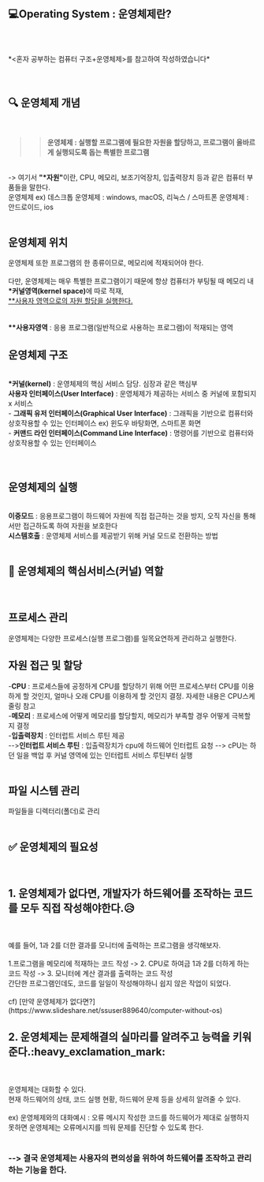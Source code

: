 :computer:<strong>Operating System : 운영체제란?</strong>
<br>
<br>
---
<br>
*<혼자 공부하는 컴퓨터 구조+운영체제>를 참고하여 작성하였습니다*
<br>
<br>
<br>

🔍 운영체제 개념
---
<br>

>> **운영체제 : 실행할 프로그램에 필요한 자원을 할당하고, 프로그램이 올바르게 실행되도록 돕는 특별한 프로그램**
<br>
-> 여기서 <strong>"*자원"</strong>이란, CPU, 메모리, 보조기억장치, 입출력장치 등과 같은 컴퓨터 부품들을 말한다.
<br>
운영체제 ex) 데스크톱 운영체제 : windows, macOS, 리눅스 / 스마트폰 운영체제 : 안드로이드, ios 
<br><br>

<h2>운영체제 위치</h2>
운영체제 또한 프로그램의 한 종류이므로, 메모리에 적재되어야 한다.
<br><br>
다만, 운영체제는 매우 특별한 프로그램이기 때문에 항상 컴퓨터가 부팅될 때 메모리 내 <strong>*커널영역(kernel space)</strong>에 따로 적재,
<br><u>**사용자 영역으로의 자원 할당을 실행한다.</u>
<br>
<img="">
<br>
<br>
<strong>**사용자영역</strong> : 응용 프로그램(일반적으로 사용하는 프로그램)이 적재되는 영역


<h2>운영체제 구조</h2>
<br>
<img="">
<strong>*커널(kernel)</strong> : 운영체제의 핵심 서비스 담당. 심장과 같은 핵심부
<br>
<strong>사용자 인터페이스(User Interface)</strong> : 운영체제가 제공하는 서비스 중 커널에 포함되지 x 서비스
<br>
  - <strong>그래픽 유저 인터페이스(Graphical User Interface)</strong> : 그래픽을 기반으로 컴퓨터와 상호작용할 수 있는 인터페이스 ex) 윈도우 바탕화면, 스마트폰 화면
<br>
  - <strong>커맨드 라인 인터페이스(Command Line Interface)</strong> : 명령어를 기반으로 컴퓨터와 상호작용할 수 있는 인터페이스





<br>
<br>
<br>
<h2>운영체제의 실행</h2>
<br>
<strong>이중모드</strong> : 응용프로그램이 하드웨어 자원에 직접 접근하는 것을 방지, 오직 자신을 통해서만 접근하도록 하여 자원을 보호한다
<br>
<strong>시스템호출</strong> : 운영체제 서비스를 제공받기 위해 커널 모드로 전환하는 방법

<br>
<br>


🔑 운영체제의 핵심서비스(커널) 역할
---
<br>



<h2>프로세스 관리</h2>
운영체제는 다양한 프로세스(실행 프로그램)를 일목요연하게 관리하고 실행한다. 

<h2>자원 접근 및 할당</h2>
 -<strong>CPU</strong> : 프로세스들에 공정하게 CPU를 할당하기 위해 어떤 프로세스부터 CPU를 이용하게 할 것인지, 얼마나 오래 CPU를 이용하게 할 것인지 결정. 자세한 내용은 CPU스케줄링 참고
 <br>
 -<strong>메모리</strong> : 프로세스에 어떻게 메모리를 할당할지, 메모리가 부족할 경우 어떻게 극복할지 결정
 <br>
 -<strong>입출력장치</strong> : 인터럽트 서비스 루틴 제공
 <br>--><strong>인터럽트 서비스 루틴</strong> : 입출력장치가 cpu에 하드웨어 인터럽트 요청 --> cPU는 하던 일을 백업 후 커널 영역에 있는 인터럽트 서비스 루틴부터 실행
<br>
<br>

<h2>파일 시스템 관리</h2>
파일들을 디렉터리(폴더)로 관리




<br>
<br>



:white_check_mark: 운영체제의 필요성
---
<br>
<h2>1. 운영체제가 없다면, 개발자가 하드웨어를 조작하는 코드를 모두 직접 작성해야한다.😥</h4>
<br><br> 예를 들어, 1과 2를 더한 결과를 모니터에 출력하는 프로그램을 생각해보자.
<br><br> 1.프로그램을 메모리에 적재하는 코드 작성 -> 2. CPU로 하여금 1과 2를 더하게 하는 코드 작성 -> 3. 모니터에 계산 결과를 출력하는 코드 작성
<br>간단한 프로그램인데도, 코드를 일일이 작성해야하니 쉽지 않은 작업이 되었다.

<br>
<br>
cf) [만약 운영체제가 없다면?](https://www.slideshare.net/ssuser889640/computer-without-os)


<h2>2. 운영체제는 문제해결의 실마리를 알려주고 능력을 키워준다.:heavy_exclamation_mark:</h4>
<br><br> 운영체제는 대화할 수 있다.
<br> 현재 하드웨어의 상태, 코드 실행 현황, 하드웨어 문제 등을 상세히 알려줄 수 있다.
<br>
<br>
ex) 운영체제와의 대화예시 : 오류 메시지
<img=...>
작성한 코드를 하드웨어가 제대로 실행하지 못하면 운영체제는 오류메시지를 띄워 문제를 진단할 수 있도록 한다.

<br>
<br>

<h3>--> 결국 운영체제는 <strong>사용자의 편의성</strong>을 위하여 하드웨어를 조작하고 관리하는 기능을 한다. </h3>


